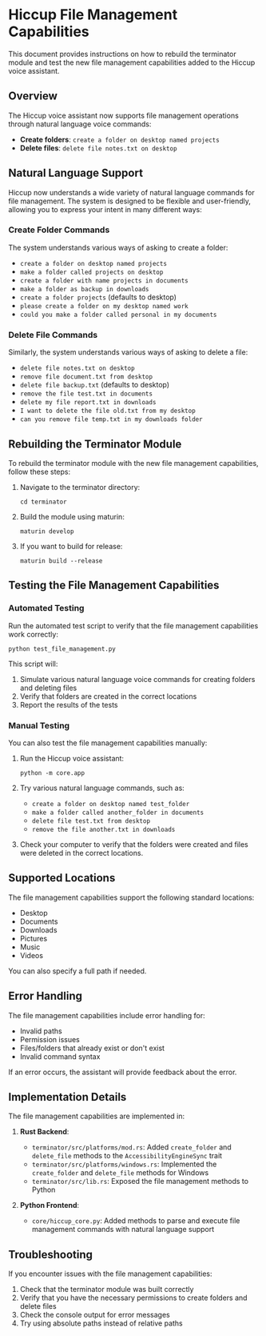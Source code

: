 # Hiccup File Management Capabilities

This document provides instructions on how to rebuild the terminator module and test the new file management capabilities added to the Hiccup voice assistant.

## Overview

The Hiccup voice assistant now supports file management operations through natural language voice commands:

- **Create folders**: `create a folder on desktop named projects`
- **Delete files**: `delete file notes.txt on desktop`

## Natural Language Support

Hiccup now understands a wide variety of natural language commands for file management. The system is designed to be flexible and user-friendly, allowing you to express your intent in many different ways:

### Create Folder Commands

The system understands various ways of asking to create a folder:

- `create a folder on desktop named projects`
- `make a folder called projects on desktop`
- `create a folder with name projects in documents`
- `make a folder as backup in downloads`
- `create a folder projects` (defaults to desktop)
- `please create a folder on my desktop named work`
- `could you make a folder called personal in my documents`

### Delete File Commands

Similarly, the system understands various ways of asking to delete a file:

- `delete file notes.txt on desktop`
- `remove file document.txt from desktop`
- `delete file backup.txt` (defaults to desktop)
- `remove the file test.txt in documents`
- `delete my file report.txt in downloads`
- `I want to delete the file old.txt from my desktop`
- `can you remove file temp.txt in my downloads folder`

## Rebuilding the Terminator Module

To rebuild the terminator module with the new file management capabilities, follow these steps:

1. Navigate to the terminator directory:
   ```
   cd terminator
   ```

2. Build the module using maturin:
   ```
   maturin develop
   ```

3. If you want to build for release:
   ```
   maturin build --release
   ```

## Testing the File Management Capabilities

### Automated Testing

Run the automated test script to verify that the file management capabilities work correctly:

```
python test_file_management.py
```

This script will:
1. Simulate various natural language voice commands for creating folders and deleting files
2. Verify that folders are created in the correct locations
3. Report the results of the tests

### Manual Testing

You can also test the file management capabilities manually:

1. Run the Hiccup voice assistant:
   ```
   python -m core.app
   ```

2. Try various natural language commands, such as:
   - `create a folder on desktop named test_folder`
   - `make a folder called another_folder in documents`
   - `delete file test.txt from desktop`
   - `remove the file another.txt in downloads`

3. Check your computer to verify that the folders were created and files were deleted in the correct locations.

## Supported Locations

The file management capabilities support the following standard locations:

- Desktop
- Documents
- Downloads
- Pictures
- Music
- Videos

You can also specify a full path if needed.

## Error Handling

The file management capabilities include error handling for:

- Invalid paths
- Permission issues
- Files/folders that already exist or don't exist
- Invalid command syntax

If an error occurs, the assistant will provide feedback about the error.

## Implementation Details

The file management capabilities are implemented in:

1. **Rust Backend**:
   - `terminator/src/platforms/mod.rs`: Added `create_folder` and `delete_file` methods to the `AccessibilityEngineSync` trait
   - `terminator/src/platforms/windows.rs`: Implemented the `create_folder` and `delete_file` methods for Windows
   - `terminator/src/lib.rs`: Exposed the file management methods to Python

2. **Python Frontend**:
   - `core/hiccup_core.py`: Added methods to parse and execute file management commands with natural language support

## Troubleshooting

If you encounter issues with the file management capabilities:

1. Check that the terminator module was built correctly
2. Verify that you have the necessary permissions to create folders and delete files
3. Check the console output for error messages
4. Try using absolute paths instead of relative paths 